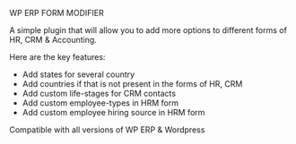 WP ERP FORM MODIFIER

A simple plugin that will allow you to add more options to different forms of HR, CRM & Accounting.

Here are the key features:
* Add states for several country
* Add countries if that is not present in the forms of HR, CRM
* Add custom life-stages for CRM contacts
* Add custom employee-types in HRM form
* Add custom employee hiring source in HRM form

Compatible with all versions of WP ERP & Wordpress
